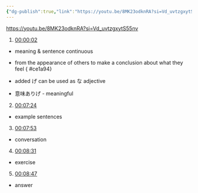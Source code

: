```yaml
---
{"dg-publish":true,"link":"https://youtu.be/8MK23odknRA?si=Vd_uvtzgxytS55nv","permalink":"/Japanese/文法/Japanese - N2 grammar -～げ/","dgPassFrontmatter":true}
---
```


https://youtu.be/8MK23odknRA?si=Vd_uvtzgxytS55nv


1. [00:00:02](https://www.youtube.com/watch?v=8MK23odknRA&t=3#t=2.61) 
- meaning & sentence continuous
- from the appearance of others to make a conclusion about what they feel
{ #ce1a94}

- added げ can be used as な adjective
- 意味ありげ - meaningful

2. [00:07:24](https://www.youtube.com/watch?v=8MK23odknRA&t=444#t=07:24.02) 
- example sentences

3. [00:07:53](https://www.youtube.com/watch?v=8MK23odknRA&t=474#t=07:53.93) 
- conversation

4. [00:08:31](https://www.youtube.com/watch?v=8MK23odknRA&t=512#t=08:31.70) 
- exercise

5. [00:08:47](https://www.youtube.com/watch?v=8MK23odknRA&t=527#t=08:47.36) 
- answer